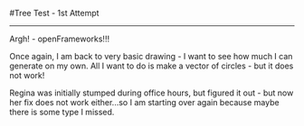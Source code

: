 #Tree Test - 1st Attempt


-------

Argh! - openFrameworks!!!

Once again, I am back to very basic drawing - I want to see how much I can generate on my own.  All I want to do is make a vector of circles - but it does not work!

Regina was initially stumped during office hours, but figured it out - but now her fix does not work either...so I am starting over again because maybe there is some type I missed.